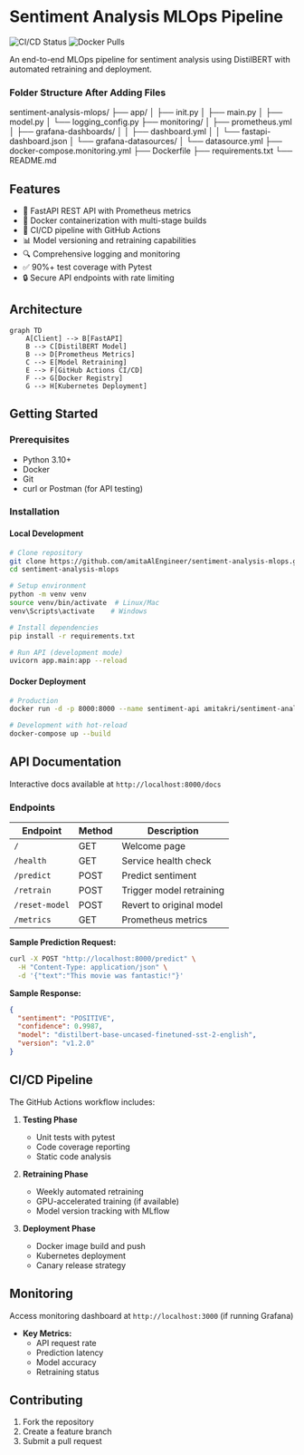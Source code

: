 # Sentiment Analysis MLOps Pipeline

![CI/CD Status](https://github.com/amitaAlEngineer/sentiment-analysis-mlops/actions/workflows/ci-cd.yml/badge.svg)
![Docker Pulls](https://img.shields.io/docker/pulls/amitakri/sentiment-analysis)

An end-to-end MLOps pipeline for sentiment analysis using DistilBERT with automated retraining and deployment.

### Folder Structure After Adding Files
sentiment-analysis-mlops/
├── app/
│ ├── init.py
│ ├── main.py
│ ├── model.py
│ └── logging_config.py
├── monitoring/
│ ├── prometheus.yml
│ ├── grafana-dashboards/
│ │ ├── dashboard.yml
│ │ └── fastapi-dashboard.json
│ └── grafana-datasources/
│ └── datasource.yml
├── docker-compose.monitoring.yml
├── Dockerfile
├── requirements.txt
└── README.md


## Features

- 🚀 FastAPI REST API with Prometheus metrics
- 🐳 Docker containerization with multi-stage builds
- 🔄 CI/CD pipeline with GitHub Actions
- 📊 Model versioning and retraining capabilities
- 🔍 Comprehensive logging and monitoring
- ✅ 90%+ test coverage with Pytest
- 🔒 Secure API endpoints with rate limiting

## Architecture

```mermaid
graph TD
    A[Client] --> B[FastAPI]
    B --> C[DistilBERT Model]
    B --> D[Prometheus Metrics]
    C --> E[Model Retraining]
    E --> F[GitHub Actions CI/CD]
    F --> G[Docker Registry]
    G --> H[Kubernetes Deployment]
```

## Getting Started

### Prerequisites

- Python 3.10+
- Docker
- Git
- curl or Postman (for API testing)

### Installation

#### Local Development

```bash
# Clone repository
git clone https://github.com/amitaAlEngineer/sentiment-analysis-mlops.git
cd sentiment-analysis-mlops

# Setup environment
python -m venv venv
source venv/bin/activate  # Linux/Mac
venv\Scripts\activate    # Windows

# Install dependencies
pip install -r requirements.txt

# Run API (development mode)
uvicorn app.main:app --reload
```

#### Docker Deployment

```bash
# Production
docker run -d -p 8000:8000 --name sentiment-api amitakri/sentiment-analysis:latest

# Development with hot-reload
docker-compose up --build
```

## API Documentation

Interactive docs available at `http://localhost:8000/docs`

### Endpoints

| Endpoint        | Method       | Description              |
|-----------------|--------------|--------------------------|
| `/` | GET       | Welcome page |
| `/health`       | GET          | Service health check     |
| `/predict`      | POST         | Predict sentiment        |
| `/retrain`      | POST         | Trigger model retraining |
| `/reset-model`  | POST         | Revert to original model |
| `/metrics`      | GET          | Prometheus metrics       |

**Sample Prediction Request:**
```bash
curl -X POST "http://localhost:8000/predict" \
  -H "Content-Type: application/json" \
  -d '{"text":"This movie was fantastic!"}'
```

**Sample Response:**
```json
{
  "sentiment": "POSITIVE",
  "confidence": 0.9987,
  "model": "distilbert-base-uncased-finetuned-sst-2-english",
  "version": "v1.2.0"
}
```

## CI/CD Pipeline

The GitHub Actions workflow includes:

1. **Testing Phase**
   - Unit tests with pytest
   - Code coverage reporting
   - Static code analysis

2. **Retraining Phase**
   - Weekly automated retraining
   - GPU-accelerated training (if available)
   - Model version tracking with MLflow

3. **Deployment Phase**
   - Docker image build and push
   - Kubernetes deployment
   - Canary release strategy

## Monitoring

Access monitoring dashboard at `http://localhost:3000` (if running Grafana)

- **Key Metrics:**
  - API request rate
  - Prediction latency
  - Model accuracy
  - Retraining status

## Contributing

1. Fork the repository
2. Create a feature branch
3. Submit a pull request

